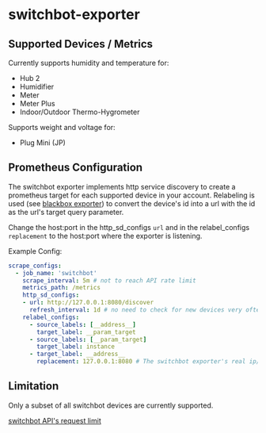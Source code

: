 # switchbot-exporter

## Supported Devices / Metrics

Currently supports humidity and temperature for:
* Hub 2
* Humidifier
* Meter
* Meter Plus
* Indoor/Outdoor Thermo-Hygrometer

Supports weight and voltage for:
* Plug Mini (JP)

## Prometheus Configuration

The switchbot exporter implements http service discovery to create a prometheus target for each supported device in your account.  Relabeling is used (see [blackbox exporter](https://github.com/prometheus/blackbox_exporter)) to convert the device's id into a url with the id as the url's target query parameter.

Change the host:port in the http_sd_configs `url` and in the relabel_configs `replacement` to the host:port where the exporter is listening.

Example Config:

``` yaml
scrape_configs:
  - job_name: 'switchbot'
    scrape_interval: 5m # not to reach API rate limit
    metrics_path: /metrics
    http_sd_configs:
    - url: http://127.0.0.1:8080/discover
      refresh_interval: 1d # no need to check for new devices very often
    relabel_configs:
      - source_labels: [__address__]
        target_label: __param_target
      - source_labels: [__param_target]
        target_label: instance
      - target_label: __address__
        replacement: 127.0.0.1:8080 # The switchbot exporter's real ip/port
```

## Limitation

Only a subset of all switchbot devices are currently supported.

[switchbot API's request limit](https://github.com/OpenWonderLabs/SwitchBotAPI#request-limit)
